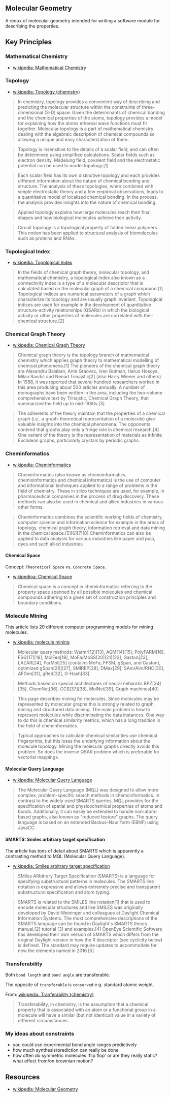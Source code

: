 ## Molecular Geometry

A redux of molecular geometry intended for writing a software module for describing the properties.


## Key Principles


### Mathematical Chemistry

- [wikipedia: Mathematical Chemistry](https://en.wikipedia.org/wiki/Mathematical_chemistry)


### Topology

- [wikipedia: Topology (chemistry)](https://en.wikipedia.org/wiki/Topology_(chemistry))

> In chemistry, topology provides a convenient way of describing and predicting the molecular structure within the constraints of three-dimensional (3-D) space. Given the determinants of chemical bonding and the chemical properties of the atoms, topology provides a model for explaining how the atoms ethereal wave functions must fit together. Molecular topology is a part of mathematical chemistry dealing with the algebraic description of chemical compounds so allowing a unique and easy characterization of them.

> Topology is insensitive to the details of a scalar field, and can often be determined using simplified calculations. Scalar fields such as electron density, Madelung field, covalent field and the electrostatic potential can be used to model topology.[1]

> Each scalar field has its own distinctive topology and each provides different information about the nature of chemical bonding and structure. The analysis of these topologies, when combined with simple electrostatic theory and a few empirical observations, leads to a quantitative model of localized chemical bonding. In the process, the analysis provides insights into the nature of chemical bonding.

> Applied topology explains how large molecules reach their final shapes and how biological molecules achieve their activity.

> Circuit topology is a topological property of folded linear polymers. This notion has been applied to structural analysis of biomolecules such as proteins and RNAs.


### Topological Index

- [wikipedia: Topological Index](https://en.wikipedia.org/wiki/Topological_index)

> In the fields of chemical graph theory, molecular topology, and mathematical chemistry, a topological index also known as a connectivity index is a type of a molecular descriptor that is calculated based on the molecular graph of a chemical compound.[1] Topological indices are numerical parameters of a graph which characterize its topology and are usually graph invariant. Topological indices are used for example in the development of quantitative structure-activity relationships (QSARs) in which the biological activity or other properties of molecules are correlated with their chemical structure.[2]


### Chemical Graph Theory

- [wikipedia: Chemical Graph Theory](https://en.wikipedia.org/wiki/Chemical_graph_theory)

> Chemical graph theory is the topology branch of mathematical chemistry which applies graph theory to mathematical modelling of chemical phenomena.[1] The pioneers of the chemical graph theory are Alexandru Balaban, Ante Graovac, Ivan Gutman, Haruo Hosoya, Milan Randić and Nenad Trinajstić[2] (also Harry Wiener and others). In 1988, it was reported that several hundred researchers worked in this area producing about 500 articles annually. A number of monographs have been written in the area, including the two-volume comprehensive text by Trinajstic, Chemical Graph Theory, that summarized the field up to mid-1980s.[3]

> The adherents of the theory maintain that the properties of a chemical graph (i.e., a graph-theoretical representation of a molecule) give valuable insights into the chemical phenomena. The opponents contend that graphs play only a fringe role in chemical research.[4] One variant of the theory is the representation of materials as infinite Euclidean graphs, particularly crystals by periodic graphs.


### Cheminformatics

- [wikipedia: Cheminformatics](https://en.wikipedia.org/wiki/Cheminformatics)

> Cheminformatics (also known as chemoinformatics, chemioinformatics and chemical informatics) is the use of computer and informational techniques applied to a range of problems in the field of chemistry. These in silico techniques are used, for example, in pharmaceutical companies in the process of drug discovery. These methods can also be used in chemical and allied industries in various other forms.

> Cheminformatics combines the scientific working fields of chemistry, computer science and information science for example in the areas of topology, chemical graph theory, information retrieval and data mining in the chemical space.[5][6][7][8] Cheminformatics can also be applied to data analysis for various industries like paper and pulp, dyes and such allied industries.

#### Chemical Space

Concept: `Theoretical Space` vs. `Concrete Space`.

- [wikipedioa: Chemical Space](https://en.wikipedia.org/wiki/Chemical_space)

> Chemical space is a concept in cheminformatics referring to the property space spanned by all possible molecules and chemical compounds adhering to a given set of construction principles and boundary conditions.



### Molecule Mining

This article lists 20 different computer programming models for mining molecules.

- [wikipedia: molecule mining](https://en.wikipedia.org/wiki/Molecule_mining)

> Molecular query methods: Warmr[12][13], AGM[14][15], PolyFARM[16], FSG[17][18], MolFea[19], MoFa/MoSS[20][21][22], Gaston[23], LAZAR[24], ParMol[25] (contains MoFa, FFSM, gSpan, and Gaston), optimized gSpan[26][27], SMIREP[28], DMax[29], SAm/AIm/RHC[30], AFGen[31], gRed[32], G-Hash[33]

> Methods based on special architectures of neural networks BPZ[34][35], ChemNet[36], CCS[37][38], MolNet[39], Graph machines[40]

> This page describes mining for molecules. Since molecules may be represented by molecular graphs this is strongly related to graph mining and structured data mining. The main problem is how to represent molecules while discriminating the data instances. One way to do this is chemical similarity metrics, which has a long tradition in the field of cheminformatics.

> Typical approaches to calculate chemical similarities use chemical fingerprints, but this loses the underlying information about the molecule topology. Mining the molecular graphs directly avoids this problem. So does the inverse QSAR problem which is preferable for vectorial mappings.

#### Molecular Query Language

- [wikipedia: Molecular Query Language](https://en.wikipedia.org/wiki/Molecular_Query_Language)

> The Molecular Query Language (MQL) was designed to allow more complex, problem-specific search methods in chemoinformatics. In contrast to the widely used SMARTS queries, MQL provides for the specification of spatial and physicochemical properties of atoms and bonds. Additionally, it can easily be extended to handle non-atom-based graphs, also known as "reduced feature" graphs. The query language is based on an extended Backus–Naur form (EBNF) using JavaCC.

#### SMARTS: Smiles arbitrary target specification

The article has tons of detail about SMARTS which is apparently a contrasting method to MQL (Molecular Query Language).

- [wikipedia: Smiles arbitrary target specification](https://en.wikipedia.org/wiki/Smiles_arbitrary_target_specification)

> SMiles ARbitrary Target Specification (SMARTS) is a language for specifying substructural patterns in molecules. The SMARTS line notation is expressive and allows extremely precise and transparent substructural specification and atom typing.

> SMARTS is related to the SMILES line notation[1] that is used to encode molecular structures and like SMILES was originally developed by David Weininger and colleagues at Daylight Chemical Information Systems. The most comprehensive descriptions of the SMARTS language can be found in Daylight's SMARTS theory manual,[2] tutorial [3] and examples.[4] OpenEye Scientific Software has developed their own version of SMARTS which differs from the original Daylight version in how the R descriptor (see cyclicity below) is defined. The standard may require updates to accommodate for new the elements named in 2016.[5]


### Transferability

Both `bond length` and `bond angle` are transferable.

The opposite of `transferable` is `conserved` e.g. standard atomic weight.

From: [wikipedia: Tranferability (chemistry)](https://en.wikipedia.org/wiki/Transferability_(chemistry))

> Transferability, in chemistry, is the assumption that a chemical property that is associated with an atom or a functional group in a molecule will have a similar (but not identical) value in a variety of different circumstances.  





### My ideas about constraints

- you could use experimental bond angle ranges predictively
- how much synthesis/prediction can really be done
- how often do symmetric molecules 'flip flop' or are they really static? what effect from/on brownian motion?


## Resources

- [wikipedia: Molecular Geometry](https://en.wikipedia.org/wiki/Molecular_geometry)



